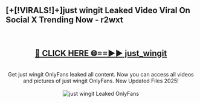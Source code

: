 <h2>[+[!VIRALS!]+]just wingit Leaked Video Viral On Social X Trending Now - r2wxt</h2>
<br>
<div align="center">
<h2><a href="https://libra.edu.pl?just_wingit" rel="nofollow">🔴 CLICK HERE 🌐==►► just_wingit</a></h2>
<br>
Get just wingit OnlyFans leaked all content. Now you can access all videos and pictures of just wingit OnlyFans. New Updated Files 2025!
<br>
<br>
<a href="https://libra.edu.pl?just_wingit" rel="nofollow" data-target="animated-image.originalLink"><img src="https://i.ibb.co.com/WyWwxjT/player-gif2.gif" alt="just wingit Leaked OnlyFans" style="max-width: 100%; display: inline-block;" data-target="animated-image.originalImage"></a>
</div>
<br>
